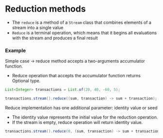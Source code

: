 # Reduction methods

- The `reduce` is a method of a `Stream` class that combines elements of a stream into a single value
- `Reduce` is a terminal operation, which means that it begins all evaluations with the stream and produces a final result

### Example

Simple case → reduce method accepts a two-arguments accumulator function.

- Reduce operation that accepts the accumulator function returns Optional type.

```java
List<Integer> transactions = List.of(20, 40, -60, 5);

transactions.stream().reduce((sum, transaction) -> sum + transaction);
```

 Reduce implementation has one additional parameter: identity value or seed

- The identity value represents the initial value for the reduction operation.
- If the stream is empty, reduce operation will return identity value.

```java
transactions.stream().reduce(0, (sum, transaction) -> sum + transaction);
```